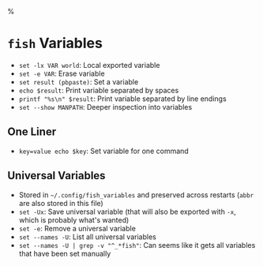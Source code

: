 %

# `fish` Variables

- `set -lx VAR world`: Local exported variable
- `set -e VAR`: Erase variable
- `set result (pbpaste)`: Set a variable
- `echo $result`: Print variable separated by spaces
- `printf "%s\n" $result`: Print variable separated by line endings 
- `set --show MANPATH`: Deeper inspection into variables

## One Liner

- `key=value echo $key`: Set variable for one command

## Universal Variables

- Stored in `~/.config/fish_variables` and preserved across restarts (`abbr` are also stored in this file)
- `set -Ux`: Save universal variable (that will also be exported with `-x`, which is probably what's wanted)
- `set -e`: Remove a universal variable
- `set --names -U`: List all universal variables
- `set --names -U | grep -v "^_*fish"`: Can seems like it gets all variables that have been set manually
